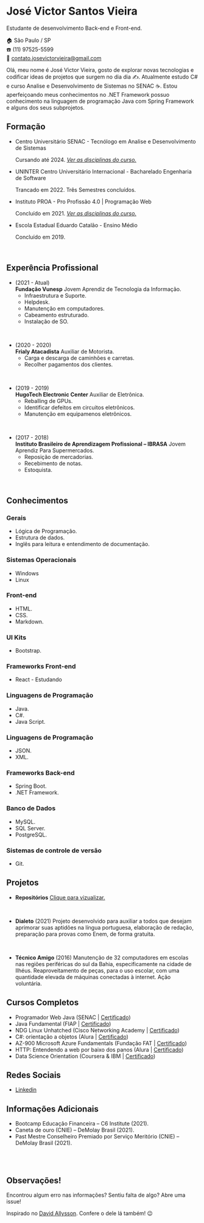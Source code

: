 # José Victor Santos Vieira
Estudante de desenvolvimento Back-end e Front-end.

:house:    São Paulo / SP <br>
:phone:   (11) 97525-5599 <br>
:email:  contato.josevictorvieira@gmail.com


Olá, meu nome é José Victor Vieira, gosto de explorar novas tecnologias e codificar ideas de projetos que surgem no dia dia ✍. Atualmente estudo C# e curso Analise e Desenvolvimento de Sistemas no SENAC ☕. Estou aperfeiçoando meus conhecimentos no .NET Framework possuo conhecimento na linguagem de programação Java com Spring Framework e alguns dos seus subprojetos.
<br>

## Formação

* Centro Universitário SENAC - Tecnólogo em Analise e Desenvolvimento de Sistemas

  Cursando até 2024.
  [_Ver as disciplinas do curso._](DISCIPLINAS.md#tecnólogo-em-análise-e-desenvolvimento-de-sistemas)
  <br>

* UNINTER Centro Universitário Internacional - Bacharelado Engenharia de Software

  Trancado em 2022.
  Três Semestres concluídos.
  <br>

* Instituto PROA - Pro Profissão 4.0 | Programação Web

  Concluído em 2021.
    [_Ver as disciplinas do curso._](DISCIPLINAS.md#tecnólogo-em-análise-e-desenvolvimento-de-sistemas)
  <br>

* Escola Estadual Eduardo Catalão - Ensino Médio

  Concluído em 2019.

<br>

## Experência Profissional

  * (2021 - Atual) <br>
  **Fundação Vunesp**
  Jovem Aprendiz de Tecnologia da Informação.
    * Infraestrutura e Suporte.
    * Helpdesk.
    * Manutenção em computadores.
    * Cabeamento estruturado.
    * Instalação de SO.

  <br>

  * (2020 - 2020) <br>
  **Frialy Atacadista**
  Auxiliar de Motorista.
    * Carga e descarga de caminhões e carretas.
    * Recolher pagamentos dos clientes.

  <br>

  * (2019 - 2019) <br>
  **HugoTech Electronic Center**
  Auxiliar de Eletrônica.
    * Reballing de GPUs.
    * Identificar defeitos em circuitos eletrônicos.
    * Manutenção em equipamenos eletrônicos.

  <br>

  * (2017 - 2018) <br>
  **Instituto Brasileiro de Aprendizagem Profissional – IBRASA**
  Jovem Aprendiz Para Supermercados.
    * Reposição de mercadorias.
    * Recebimento de notas.
    * Estoquista.

  <br>
  

## Conhecimentos

### Gerais

  * Lógica de Programação.
  * Estrutura de dados.
  * Inglês para leitura e entendimento de documentação.

### Sistemas Operacionais

  * Windows
  * Linux

### Front-end
* HTML.
* CSS.
* Markdown.

### UI Kits
* Bootstrap.

### Frameworks Front-end
* React - Estudando

### Linguagens de Programação
* Java.
* C#.
* Java Script.

### Linguagens de Programação
* JSON.
* XML.

### Frameworks Back-end
* Spring Boot.
* .NET Framework.

### Banco de Dados
* MySQL.
* SQL Server.
* PostgreSQL.

### Sistemas de controle de versão
* Git.

## Projetos

* __Repositórios__ [Clique para vizualizar.](https://github.com/jvieira562?tab=repositories)

<br>

* __Dialeto__ (2021) Projeto desenvolvido para auxiliar a todos que
  desejam aprimorar suas aptidões na língua
  portuguesa, elaboração de redação,
  preparação para provas como Enem, de forma
  gratuita.

<br>

* __Técnico Amigo__ (2016) Manutenção de 32 computadores em escolas
nas regiões periféricas do sul da Bahia,
especificamente na cidade de Ilhéus.
Reaproveitamento de peças, para o uso
escolar, com uma quantidade elevada de
máquinas conectadas à internet. Ação
voluntária.


## Cursos Completos
* Programador Web Java (SENAC | [Certificado](http://www1.intranet.sp.senac.br/senac_solution/pss/relatorios/certificados/NBASVIARAPIDA/mod29.cfm?CRYPTALGID=06957d30-09d8-11ec-a389-a8b3f2b3c318&dt=2021-08-30-18.19.56.000000))
* Java Fundamental (FIAP | [Certificado](https://on.fiap.com.br/pluginfile.php/1/local_nanocourses/certificado_nanocourse/35856/d83b1f451c0b507576624da1aebd4f2c/certificado.png))
* NDG Linux Unhatched (Cisco Networking Academy | [Certificado](https://drive.google.com/file/d/1KrlB0J2RVD_JIkdPOL9XGTCKBqZ6FxTw/view))
* C#: orientação a objetos (Alura | [Certificado](https://cursos.alura.com.br/certificate/0c414f13-7045-4f75-b548-5534a3d55f4f))
* AZ-900 Microsoft Azure Fundamentals (Fundação FAT | [Certificado](https://drive.google.com/file/d/1kAzlk_2Lx0rUk_ix5ZeX3Ozrl5ge8leA/view))
* HTTP: Entendendo a web por baixo dos panos (Alura | [Certificado](https://cursos.alura.com.br/certificate/e8d78bae-aa94-44d4-a42b-17b159974d07))
* Data Science Orientation (Coursera & IBM | [Certificado](https://www.credly.com/badges/24fedde8-1a06-4bc7-ad25-beb59da3ccee?source=linked_in_profile))

## Redes Sociais
*  [Linkedin](https://www.linkedin.com/in/josevictorvieira/)

## Informações Adicionais
* Bootcamp Educação Financeira – C6 Institute (2021).
* Caneta de ouro (CNIE) – DeMolay Brasil (2021).
* Past Mestre Conselheiro Premiado por Serviço Meritório (CNIE) – DeMolay Brasil (2021).


<br><br>

## Observações!
Encontrou algum erro nas informações? Sentiu falta de algo? Abre uma issue! <br>

Inspirado no [David Allysson](https://github.com/davidallysson). Confere o dele lá também! :wink:
